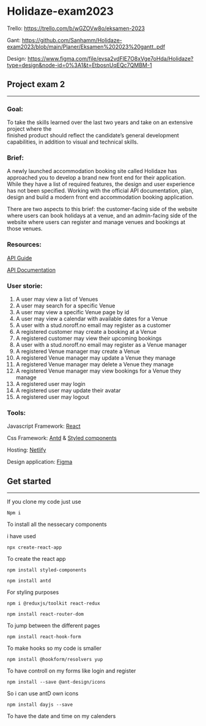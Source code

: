 # Holidaze-exam2023

Trello: https://trello.com/b/wGZOVw8o/eksamen-2023

Gant: https://github.com/Sanhamm/Holidaze-exam2023/blob/main/Planer/Eksamen%202023%20gantt..pdf

Design: https://www.figma.com/file/evsa2vdFlE7O8xVge7oHda/Holidaze?type=design&node-id=0%3A1&t=EtbosnUqEQc7QMBM-1

## Project exam 2

---

### Goal:

To take the skills learned over the last two years and take on an extensive project where the  
finished product should reflect the candidate’s general development capabilities, in addition to visual and technical skills.

### Brief:

A newly launched accommodation booking site called Holidaze has approached you to develop a brand new front end for their application. While they have a list of required features, the design and user experience has not been specified. Working with the official API documentation, plan, design and build a modern front end accommodation booking application.

There are two aspects to this brief: the customer-facing side of the website where users can book holidays at a venue, and an admin-facing side of the website where users can register and manage venues and bookings at those venues.

### Resources:

[API Guide](https://docs.noroff.dev/holidaze/authentication)

[API Documentation](https://nf-api.onrender.com/docs/static/index.html#/holidaze-auth/post_api_v1_holidaze_auth_register)

### User storie:

1. A user may view a list of Venues
1. A user may search for a specific Venue
1. A user may view a specific Venue page by id
1. A user may view a calendar with available dates for a Venue
1. A user with a stud.noroff.no email may register as a customer
1. A registered customer may create a booking at a Venue
1. A registered customer may view their upcoming bookings
1. A user with a stud.noroff.no email may register as a Venue manager
1. A registered Venue manager may create a Venue
1. A registered Venue manager may update a Venue they manage
1. A registered Venue manager may delete a Venue they manage
1. A registered Venue manager may view bookings for a Venue they manage
1. A registered user may login
1. A registered user may update their avatar
1. A registered user may logout

### Tools:

Javascript Framework: [React](https://react.dev/)

Css Framework: [Antd](https://ant.design/) & [Styled components](https://styled-components.com/)

Hosting: [Netlify](https://www.netlify.com/)

Design application: [Figma](https://www.figma.com)

## Get started

---

If you clone my code just use

```
Npm i
```

To install all the nessecary components

i have used

```
npx create-react-app
```

To create the react app

```
npm install styled-components
```

```
npm install antd
```

For styling purposes

```
npm i @reduxjs/toolkit react-redux
```

```
npm install react-router-dom
```

To jump between the different pages

```
npm install react-hook-form
```

To make hooks so my code is smaller

```
npm install @hookform/resolvers yup
```

To have controll on my forms like login and register

```
npm install --save @ant-design/icons
```

So i can use antD own icons

```
npm install dayjs --save
```

To have the date and time on my calenders
